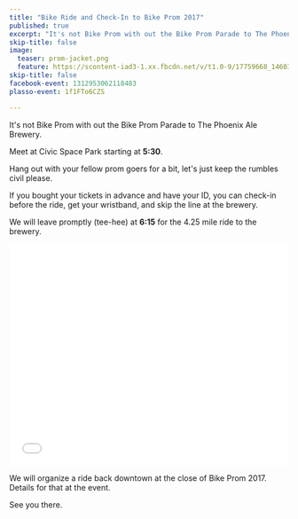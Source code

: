```yaml
---
title: "Bike Ride and Check-In to Bike Prom 2017"
published: true
excerpt: "It's not Bike Prom with out the Bike Prom Parade to The Phoenix Ale Brewery"
skip-title: false
image:
  teaser: prom-jacket.png
  feature: https://scontent-iad3-1.xx.fbcdn.net/v/t1.0-9/17759668_1460324357342187_154501203079358728_n.jpg
skip-title: false
facebook-event: 1312953062118483
plasso-event: 1f1FTo6CZS

---
```


It's not Bike Prom with out the Bike Prom Parade to The Phoenix Ale Brewery. 

Meet at Civic Space Park starting at **5:30**.

Hang out with your fellow prom goers for a bit, let's just keep the rumbles civil please. 

If you bought your tickets in advance and have your ID, you can check-in before the ride, get your wristband, and skip the line at the brewery.

We will leave promptly (tee-hee) at **6:15** for the 4.25 mile ride to the brewery.

<iframe id="mapmyfitness_route" src="//snippets.mapmycdn.com/routes/view/embedded/1514075005?width=600&height=400&&line_color=E60f0bdb&rgbhex=DB0B0E&distance_markers=0&unit_type=imperial&map_mode=ROADMAP&last_updated=2017-04-05T16:50:52-05:00" height="400px" width="100%" frameborder="0"></iframe>

We will organize a ride back downtown at the close of Bike Prom 2017. Details for that at the event.

See you there.

